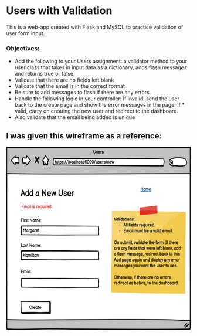 # Users with Validation
This is a web-app created with Flask and MySQL to practice validation of user form input.
### Objectives:
* Add the following to your Users assignment: a validator method to your user class that takes in input data as a dictionary, adds flash messages and returns true or false.
* Validate that there are no fields left blank
* Validate that the email is in the correct format
* Be sure to add messages to flash if there are any errors.
* Handle the following logic in your controller: If invalid, send the user back to the create page and show the error messages in the page. If * valid, carry on creating the new user and redirect to the dashboard.
* Also validate that the email being added is unique
## I was given this wireframe as a reference:
<img src='flask_app/static/r.png' height='500'>